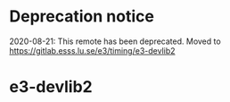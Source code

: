 # Deprecation notice

2020-08-21: This remote has been deprecated. Moved to https://gitlab.esss.lu.se/e3/timing/e3-devlib2

# e3-devlib2
